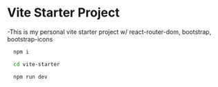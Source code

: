 
# Vite Starter Project

-This is my personal vite starter project w/ react-router-dom, bootstrap, bootstrap-icons


```bash
  npm i 

```
```bash
  cd vite-starter

```
```bash
  npm run dev
```
    